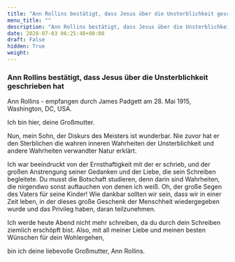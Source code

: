 ```yaml
---
title: "Ann Rollins bestätigt, dass Jesus über die Unsterblichkeit geschrieben hat"
menu_title: ""
description: "Ann Rollins bestätigt, dass Jesus über die Unsterblichkeit geschrieben hat"
date: 2020-07-03 06:25:48+00:00
draft: False
hidden: True
weight:
---
```

### Ann Rollins bestätigt, dass Jesus über die Unsterblichkeit geschrieben hat

Ann Rollins - empfangen durch James Padgett am 28. Mai 1915, Washington, DC, USA.

Ich bin hier, deine Großmutter.

Nun, mein Sohn, der Diskurs des Meisters ist wunderbar. Nie zuvor hat er den Sterblichen die wahren inneren Wahrheiten der Unsterblichkeit und andere Wahrheiten verwandter Natur erklärt.

Ich war beeindruckt von der Ernsthaftigkeit mit der er schrieb, und der großen Anstrengung seiner Gedanken und der Liebe, die sein Schreiben begleitete. Du musst die Botschaft studieren, denn darin sind Wahrheiten, die nirgendwo sonst auftauchen von denen ich weiß. Oh, der große Segen des Vaters für seine Kinder! Wie dankbar sollten wir sein, dass wir in einer Zeit leben, in der dieses große Geschenk der Menschheit wiedergegeben wurde und das Privileg haben, daran teilzunehmen.

Ich werde heute Abend nicht mehr schreiben, da du durch dein Schreiben ziemlich erschöpft bist. Also, mit all meiner Liebe und meinen besten Wünschen für dein Wohlergehen,

bin ich deine liebevolle Großmutter, Ann Rollins.
